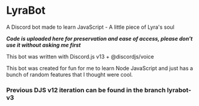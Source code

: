 # LyraBot
A Discord bot made to learn JavaScript - A little piece of Lyra's soul

_**Code is uploaded here for preservation and ease of access, please don't use it without asking me first**_

This bot was written with Discord.js v13 + @discordjs/voice

This bot was created for fun for me to learn Node JavaScript and just has a bunch of random features that I thought were cool.

### Previous DJS v12 iteration can be found in the branch lyrabot-v3
